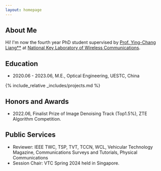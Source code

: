 ```yaml
---
layout: homepage
---
```


## About Me

Hi! I'm now the fourth year PhD student supervised by <a href="https://scholar.google.com/citations?user=HybIiJ8AAAAJ&hl">Prof. Ying-Chang Liang**</a> at <a href="https://www.ncl.uestc.edu.cn/">National Key Laboratory of Wireless Communications</a>.

## Education
- 2020.06 - 2023.06, M.E., Optical Engineering, UESTC, China

{% include_relative _includes/projects.md %}

## Honors and Awards
- 2022.06, Finalist Prize of Image Denoising Track (Top1.5%), ZTE Algorithm Competition.


## Public Services
- Reviewer: IEEE TWC, TSP, TVT, TCCN, WCL, Vehicular Technology Magazine, Communications Surveys and Tutorials, Physical Communications
- Session Chair: VTC Spring 2024 held in Singapore.
<script type='text/javascript' id='clustrmaps' src='//cdn.clustrmaps.com/map_v2.js?cl=54939b&w=a&t=n&d=NUFe17zu5lCVWsCwdktrQVRBcpdoMOKUvt86qWEvAV4&co=ffffff&ct=808080&cmo=3acc3a&cmn=ff5353'></script>
